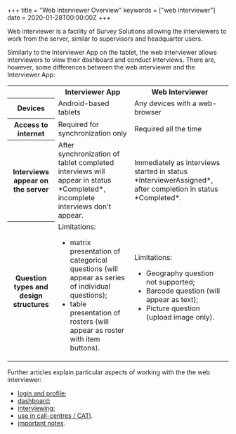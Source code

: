 +++
title = "Web Interviewer Overview"
keywords = ["web interviewer"]
date = 2020-01-28T00:00:00Z
+++



Web interviewer is a facility of Survey Solutions allowing the interviewers to work from the server, similar to supervisors and headquarter users.

Similarly to the Interviewer App on the tablet, the web interviewer allows interviewers to view their dashboard and conduct interviews. There are, however, some differences between the web interviewer and the Interviewer App:

<TABLE class="table table-striped" >

<TR>
<TH>
<TH>Interviewer App
<TH>Web Interviewer

<TR>
<TH>Devices
<TD>Android-based tablets
<TD>Any devices with a web-browser

<TR>
<TH>Access to internet
<TD>Required for synchronization only
<TD>Required all the time

<TR>
<TH>Interviews appear on the server
<TD>After synchronization of tablet completed interviews will appear in status *Completed*, incomplete interviews don't appear.
<TD>Immediately as interviews started in status *InterviewerAssigned*, after completion in status *Completed*.

<TR>
<TH>Question types and design structures
<TD>Limitations:

- matrix presentation of categorical questions (will appear as series of individual questions);
- table presentation of rosters (will appear as roster with item buttons).

<TD>Limitations:

- Geography question not supported;
- Barcode question (will appear as text);
- Picture question (upload image only).

</TABLE>

Further articles explain particular aspects of working with the the web interviewer:

- [login and profile](/interviewer/web-interviewer/web-interviewer-login);
- [dashboard](/interviewer/web-interviewer/web-interviewer-dashboard);
- [interviewing](/interviewer/web-interviewer/web-interviewer-interviewing);
- [use in call-centres / CATI](/interviewer/web-interviewer/web-interviewer-cati).
- [important notes](/interviewer/web-interviewer/web-interviewer-important-notes).
